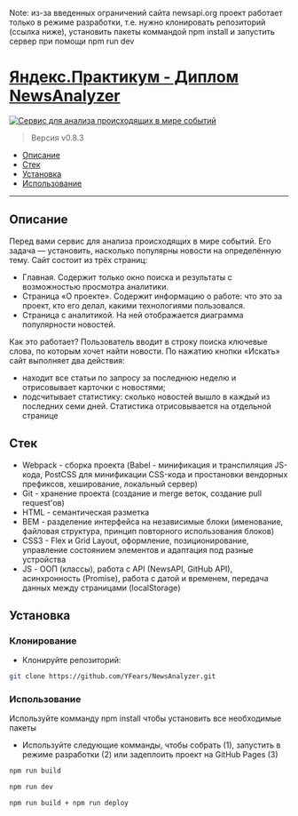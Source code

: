 Note: из-за введенных ограничений сайта newsapi.org проект работает только в режиме разработки, т.е. нужно клонировать репозиторий (ссылка ниже), установить пакеты коммандой npm install и запустить сервер при помощи npm run dev

# [Яндекс.Практикум - Диплом NewsAnalyzer](https://yfears.github.io/NewsAnalyzer/ "'NewsAnalyzer' - Сервис для анализа происходящих в мире событий")
<a href="https://yfears.github.io/NewsAnalyzer/"><img src="https://pixs.ru/images/2020/06/02/NA.png" title="NewsAnalyzer" alt="Сервис для анализа происходящих в мире событий"></a>
> Версия v0.8.3
- [Описание](#Описание)
- [Стек](#Стек)
- [Установка](#Установка)
- [Использование](#Использование)

---
## Описание
Перед вами сервис для анализа происходящих в мире событий.
Его задача — установить, насколько популярны новости на определённую тему.
Сайт состоит из трёх страниц:
 - Главная. Содержит только окно поиска и результаты с возможностью просмотра аналитики.    
 - Страница «О проекте». Содержит информацию о работе: что это за проект, кто его делал, какими технологиями пользовался.
 - Страница с аналитикой. На ней отображается диаграмма популярности новостей.

Как это работает?
Пользователь вводит в строку поиска ключевые слова, по которым хочет найти новости.
По нажатию кнопки «Искать» сайт выполняет два действия:
 - находит все статьи по запросу за последнюю неделю и отрисовывает карточки с новостями;
 - подсчитывает статистику: сколько новостей вышло в каждый из последних семи дней. Статистика отрисовывается на отдельной странице

## Стек
 - Webpack - сборка проекта (Babel - минификация и транспиляция JS-кода, PostCSS для минификации CSS-кода и простановки вендорных префиксов, хеширование, локальный сервер)
 - Git - хранение проекта (создание и merge веток, создание pull request'ов)
 - HTML - семантическая разметка
 - BEM - разделение интерфейса на независимые блоки (именование, файловая структура, принцип повторного использования блоков)
 - CSS3 - Flex и Grid Layout, оформление, позиционирование, управление состоянием элементов и адаптация под разные устройства
 - JS - ООП (классы), работа с API (NewsAPI, GitHub API), асинхронность (Promise), работа с датой и временем, передача данных между страницами (localStorage)

## Установка

### Клонирование

- Клонируйте репозиторий:

```bash
git clone https://github.com/YFears/NewsAnalyzer.git
```

### Использование
Используйте комманду npm install чтобы установить все необходимые пакеты
- Используйте следующие комманды, чтобы собрать (1), запустить в режиме разработки (2) или задеплоить проект на GitHub Pages (3)
```bash
npm run build
```
```bash
npm run dev
```
```bash
npm run build + npm run deploy
```
